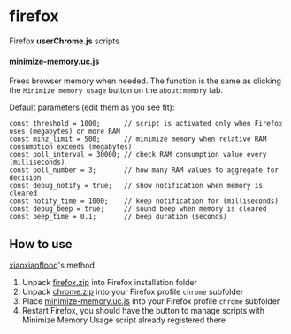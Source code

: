 # firefox

Firefox **userChrome.js** scripts

#### minimize-memory.uc.js

Frees browser memory when needed. The function is the same as clicking the `Minimize memory usage` button on the `about:memory` tab.

Default parameters (edit them as you see fit):
```
const threshold = 1000;      // script is activated only when Firefox uses (megabytes) or more RAM
const minz_limit = 500;      // minimize memory when relative RAM consumption exceeds (megabytes)
const poll_interval = 30000; // check RAM consumption value every (milliseconds)
const poll_number = 3;       // how many RAM values to aggregate for decision
const debug_notify = true;   // show notification when memory is cleared
const notify_time = 1000;    // keep notification for (milliseconds)
const debug_beep = true;     // sound beep when memory is cleared
const beep_time = 0.1;       // beep duration (seconds)
```

## How to use

[xiaoxiaoflood](https://github.com/xiaoxiaoflood/firefox-scripts)'s method
1. Unpack [firefox.zip](https://github.com/update692/firefox/raw/master/firefox.zip) into Firefox installation folder
2. Unpack [chrome.zip](https://github.com/update692/firefox/raw/master/chrome.zip) into your Firefox profile `chrome` subfolder
3. Place [minimize-memory.uc.js](https://github.com/update692/firefox/raw/master/minimize-memory.uc.js) into your Firefox profile `chrome` subfolder
4. Restart Firefox, you should have the button to manage scripts with Minimize Memory Usage script already registered there
